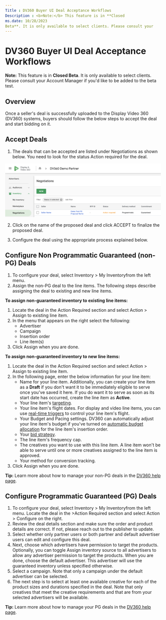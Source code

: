 ```yaml
---
Title : DV360 Buyer UI Deal Acceptance Workflows
Description : <b>Note:</b> This feature is in **Closed
ms.date: 10/28/2023
Beta**. It is only available to select clients. Please consult your
---
```



# DV360 Buyer UI Deal Acceptance Workflows







<b>Note:</b> This feature is in **Closed
Beta**. It is only available to select clients. Please consult your
Account Manager if you'd like to be added to the beta test.







## Overview

Once a seller's deal is successfully uploaded to the Display Video 360
(DV360) systems, buyers should follow the below steps to accept the deal
and start bidding on it.





## Accept Deals



1.  The deals that can be accepted are listed under
    Negotiations as shown below.
    You need to look for the status
    Action required for the deal.

![DV Demo](media/dv-demo-partner.png)
  

2.  Click on the name of the proposed deal and click
    ACCEPT to finalize the proposed
    deal.

3.  Configure the deal using the appropriate process explained below.







## Configure Non Programmatic Guaranteed (non-PG) Deals



1.  To configure your deal, select
    Inventory
    \> My Inventoryfrom the
    left menu.
2.  Assign the non-PG deal to the line items. The following steps
    describe assigning the deal to existing and new line items.



**To assign non-guaranteed inventory to existing line items:**



1.  Locate the deal in the Action
    Required section and select
    Action
    \> Assign to existing line
    item.
2.  In the menu that appears on the right select the following:
    - Advertiser
    - Campaign
    - Insertion order
    - Line item(s)
3.  Click Assign when you are done.



**To assign non-guaranteed inventory to new line items:**



1.  Locate the deal in the Action
    Required section and select
    Action
    \> Assign to existing line
    item.
2.  In the following page, enter the below information for your line
    item:
    - Name for your line item. Additionally, you can create your line
      item as a **Draft** if you don't want it to be immediately
      eligible to serve once you've saved it here. If you do want it to
      serve as soon as its start date has occurred, create the line item
      as **Active**.
    - Your line item's
      <a href="https://support.google.com/displayvideo/answer/2949929"
      class="xref" target="_blank">targeting</a>.
    - Your line item's flight dates. For display and video line items,
      you can use
      <a href="https://support.google.com/displayvideo/answer/9265340"
      class="xref" target="_blank">real-time triggers</a> to control
      your line item's flight.
    - Your Budget and Pacing settings. DV360 can automatically adjust
      your line item's budget if you've turned on
      <a href="https://support.google.com/displayvideo/answer/2956568"
      class="xref" target="_blank">automatic budget allocation</a> for
      the line item's insertion order.
    - Your
      <a href="https://support.google.com/displayvideo/answer/2997422"
      class="xref" target="_blank">bid strategy</a>.
    - The line item's frequency cap.
    - The creatives you want to use with this line item. A line item
      won't be able to serve until one or more creatives assigned to the
      line item is approved.
    - Your method for conversion tracking.
3.  Click Assign when you are done.







<b>Tip:</b> Learn more about how to manage
your non-PG deals in the <a
href="https://support.google.com/displayvideo/answer/6224774?hl=en&amp;ref_topic=6224744"
class="xref" target="_blank">DV360 help page</a>.









## Configure Programmatic Guaranteed (PG) Deals



1.  To configure your deal, select
    Inventory
    \> My Inventoryfrom the
    left menu. Locate the deal in the
    \>Action Required section and
    select
    Action
    \> Configure on the right.
2.  Review the deal details section and make sure the order and product
    details are correct. If not, please reach out to the publisher to
    update.
3.  Select whether only partner users or both partner and default
    advertiser users can edit and configure this deal.
4.  Next, choose which advertisers have permission to target the
    products. Optionally, you can toggle
    Assign inventory source to all
    advertisers to allow any advertiser permission to target the
    products. When you are done, choose the default advertiser. This
    advertiser will use the guaranteed inventory unless specified
    otherwise.
5.  Select a campaign. Note that only a campaign under the default
    advertiser can be selected.
6.  The next step is to select at least one available creative for each
    of the product sizes and durations specified in the deal. Note that
    only creatives that meet the creative requirements and that are from
    your selected advertisers will be available.







<b>Tip:</b> Learn more about how to manage
your PG deals in the <a
href="https://support.google.com/displayvideo/answer/7067656?hl=en#configuring"
class="xref" target="_blank">DV360 help page</a>.










